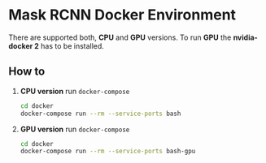 # Mask RCNN Docker Environment

There are supported both, **CPU** and **GPU** versions.
To run **GPU** the **nvidia-docker 2** has to be installed.

## How to

1. **CPU version** run `docker-compose`

    ~~~bash
    cd docker
    docker-compose run --rm --service-ports bash
    ~~~

1. **GPU version** run `docker-compose`

    ~~~bash
    cd docker
    docker-compose run --rm --service-ports bash-gpu
    ~~~
